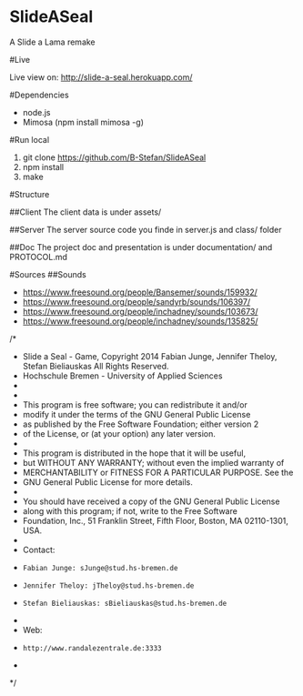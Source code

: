 SlideASeal
==========

A Slide a Lama remake

#Live

Live view on:  http://slide-a-seal.herokuapp.com/


#Dependencies
* node.js
* Mimosa (npm install mimosa -g)

#Run local
1. git clone https://github.com/B-Stefan/SlideASeal
2. npm install
3. make

#Structure

##Client
The client data is under assets/

##Server
The server source code you finde in server.js and class/ folder

##Doc
The project doc and presentation is under documentation/
and PROTOCOL.md


#Sources
##Sounds
* https://www.freesound.org/people/Bansemer/sounds/159932/
* https://www.freesound.org/people/sandyrb/sounds/106397/
* https://www.freesound.org/people/inchadney/sounds/103673/
* https://www.freesound.org/people/inchadney/sounds/135825/



/*
 * Slide a Seal  - Game, Copyright 2014 Fabian Junge, Jennifer Theloy, Stefan Bieliauskas  All Rights Reserved.
 * Hochschule Bremen - University of Applied Sciences
 *
 *
 * This program is free software; you can redistribute it and/or
 * modify it under the terms of the GNU General Public License
 * as published by the Free Software Foundation; either version 2
 * of the License, or (at your option) any later version.
 *
 * This program is distributed in the hope that it will be useful,
 * but WITHOUT ANY WARRANTY; without even the implied warranty of
 * MERCHANTABILITY or FITNESS FOR A PARTICULAR PURPOSE.  See the
 * GNU General Public License for more details.
 *
 * You should have received a copy of the GNU General Public License
 * along with this program; if not, write to the Free Software
 * Foundation, Inc., 51 Franklin Street, Fifth Floor, Boston, MA  02110-1301, USA.
 *
 * Contact:
 *     Fabian Junge: sJunge@stud.hs-bremen.de
 *     Jennifer Theloy: jTheloy@stud.hs-bremen.de
 *     Stefan Bieliauskas: sBieliauskas@stud.hs-bremen.de
 *
 * Web:
 *     http://www.randalezentrale.de:3333
 *
 */